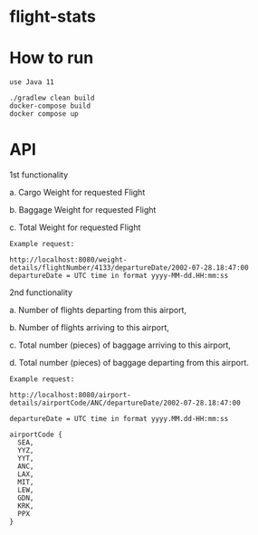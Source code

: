 # flight-stats

# How to run

```
use Java 11

./gradlew clean build
docker-compose build
docker compose up
```

# API
1st functionality

a. Cargo Weight for requested Flight

b. Baggage Weight for requested Flight

c. Total Weight for requested Flight
```
Example request:

http://localhost:8080/weight-details/flightNumber/4133/departureDate/2002-07-28.18:47:00
departureDate = UTC time in format yyyy-MM-dd.HH:mm:ss 

```

2nd functionality

a. Number of flights departing from this airport,

b. Number of flights arriving to this airport,

c. Total number (pieces) of baggage arriving to this airport,

d. Total number (pieces) of baggage departing from this airport.

```
Example request:

http://localhost:8080/airport-details/airportCode/ANC/departureDate/2002-07-28.18:47:00

departureDate = UTC time in format yyyy.MM.dd-HH:mm:ss 

airportCode {
  SEA,
  YYZ,
  YYT,
  ANC,
  LAX,
  MIT,
  LEW,
  GDN,
  KRK,
  PPX
}
```
